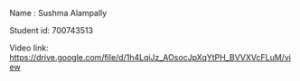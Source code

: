Name : Sushma Alampally

Student id: 700743513

Video link: https://drive.google.com/file/d/1h4LqiJz_AOsocJpXqYtPH_BVVXVcFLuM/view
